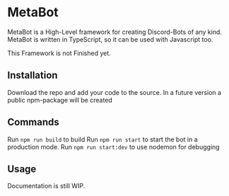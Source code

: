 # MetaBot

MetaBot is a High-Level framework for creating Discord-Bots of any kind.
MetaBot is written in TypeScript, so it can be used with Javascript too.

This Framework is not Finished yet.

## Installation

Download the repo and add your code to the source.
In a future version a public npm-package will be created

## Commands

Run `npm run build` to build
Run `npm run start` to start the bot in a production mode.
Run `npm run start:dev` to use nodemon for debugging

## Usage

Documentation is still WIP.
